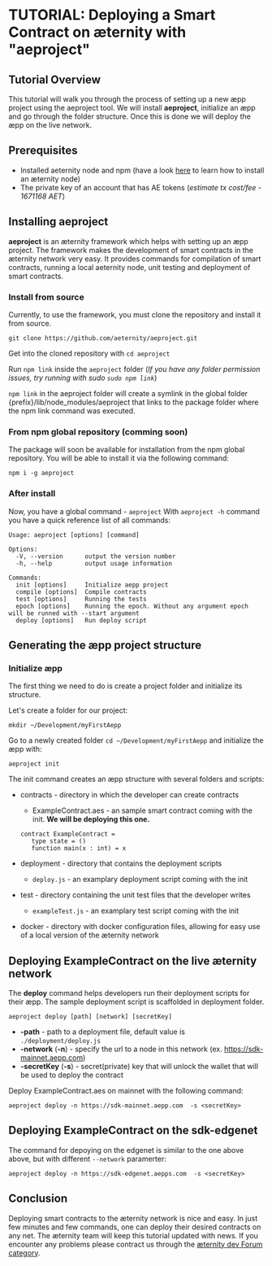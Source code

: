 # TUTORIAL: Deploying a Smart Contract on æternity with "aeproject"
## Tutorial Overview
This tutorial will walk you through the process of setting up a new æpp project using the aeproject tool. We will install **aeproject**, initialize an æpp and go through the folder structure. Once this is done we will deploy the æpp on the live network.
## Prerequisites
- Installed aeternity node and npm (have a look [here](LINK) to learn how to install an æternity node)
- The private key of an account that has AE tokens (*estimate tx cost/fee - 1671168 AET*)
## Installing aeproject
**aeproject** is an æternity framework which helps with setting up an æpp project. The framework makes the development of smart contracts in the æternity network very easy. It provides commands for compilation of smart contracts, running a local aeternity node, unit testing and deployment of smart contracts.

### Install from source

Currently, to use the framework, you must clone the repository and install it from source.
```
git clone https://github.com/aeternity/aeproject.git
```
Get into the cloned repository with  ```cd aeproject```

Run ```npm link``` inside the ```aeproject``` folder (*If you have any folder permission issues, try running with sudo ```sudo npm link```*)

```npm link``` in the aeproject folder will create a symlink in the global folder {prefix}/lib/node_modules/aeproject that links to the package folder where the npm link command was executed.


### From npm global repository (comming soon)

The package will soon be available for installation from the npm global repository. You will be able to install it via the following command:
```
npm i -g aeproject
```

### After install
Now, you have a global command - ```aeproject```
With ```aeproject -h``` command you have a quick reference list of all commands:

```
Usage: aeproject [options] [command]

Options:
  -V, --version      output the version number
  -h, --help         output usage information

Commands:
  init [options]     Initialize aepp project
  compile [options]  Compile contracts
  test [options]     Running the tests
  epoch [options]    Running the epoch. Without any argument epoch will be runned with --start argument
  deploy [options]   Run deploy script
```

## Generating the æpp project structure
### Initialize æpp

The first thing we need to do is create a project folder and initialize its structure.

Let's create a folder for our project:
```
mkdir ~/Development/myFirstAepp
```

Go to a newly created folder ```cd ~/Development/myFirstAepp``` and initialize the æpp with:
```
aeproject init
```
The init command creates an æpp structure with several folders and scripts:

- contracts - directory in which the developer can create contracts
    - ExampleContract.aes -  an sample smart contract coming with the init. **We will be deploying this one.**
    ```
    contract ExampleContract =
       type state = ()
       function main(x : int) = x 
    ```
- deployment - directory that contains the deployment scripts
    - `deploy.js` - an examplary deployment script coming with the init
    
- test - directory containing the unit test files that the developer writes
    - `exampleTest.js` - an examplary test script coming with the init
    
- docker - directory with docker configuration files, allowing for easy use of a local version of the æternity network

## Deploying ExampleContract on the live æternity network
The **deploy** command helps developers run their deployment scripts for their æpp. The sample deployment script is scaffolded in deployment folder.
```
aeproject deploy [path] [network] [secretKey]
```
- **-path** - path to a deployment file, default value is ```./deployment/deploy.js```
- **-network** (**-n**) - specify the url to a node in this network (ex. https://sdk-mainnet.aepp.com)
- **-secretKey** (**-s**) - secret(private) key that will unlock the wallet that will be used to deploy the contract

Deploy ExampleContract.aes on mainnet with the following command: 
```
aeproject deploy -n https://sdk-mainnet.aepp.com  -s <secretKey>
```

## Deploying ExampleContract on the sdk-edgenet
The command for depoying on the edgenet is similar to the one above above, but with different ```--network``` paramerter:
```
aeproject deploy -n https://sdk-edgenet.aepps.com  -s <secretKey>
```

## Conclusion
Deploying smart contracts to the æternity network is nice and easy. In just few minutes and few commands, one can deploy their desired contracts on any net. The æternity team will keep this tutorial updated with news. If you encounter any problems please contract us through the [æternity dev Forum category](https://forum.aeternity.com/c/development).

